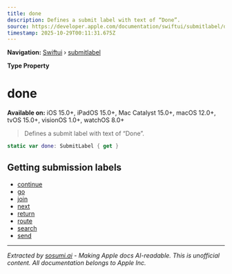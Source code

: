 ```yaml
---
title: done
description: Defines a submit label with text of “Done”.
source: https://developer.apple.com/documentation/swiftui/submitlabel/done
timestamp: 2025-10-29T00:11:31.675Z
---
```


**Navigation:** [Swiftui](/documentation/swiftui) › [submitlabel](/documentation/swiftui/submitlabel)

**Type Property**

# done

**Available on:** iOS 15.0+, iPadOS 15.0+, Mac Catalyst 15.0+, macOS 12.0+, tvOS 15.0+, visionOS 1.0+, watchOS 8.0+

> Defines a submit label with text of “Done”.

```swift
static var done: SubmitLabel { get }
```

## Getting submission labels

- [continue](/documentation/swiftui/submitlabel/continue)
- [go](/documentation/swiftui/submitlabel/go)
- [join](/documentation/swiftui/submitlabel/join)
- [next](/documentation/swiftui/submitlabel/next)
- [return](/documentation/swiftui/submitlabel/return)
- [route](/documentation/swiftui/submitlabel/route)
- [search](/documentation/swiftui/submitlabel/search)
- [send](/documentation/swiftui/submitlabel/send)

---

*Extracted by [sosumi.ai](https://sosumi.ai) - Making Apple docs AI-readable.*
*This is unofficial content. All documentation belongs to Apple Inc.*

